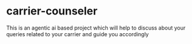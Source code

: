 # carrier-counseler
This is an agentic ai based project which will help to discuss about your queries related to your carrier and guide you accordingly
